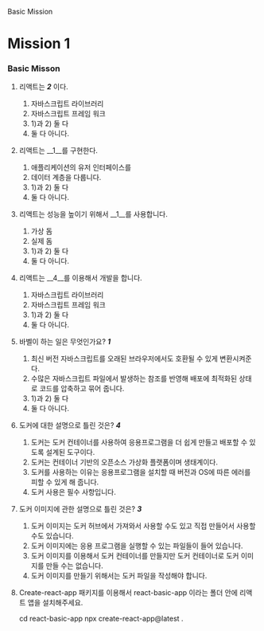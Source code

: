Basic Mission
# Mission 1

### Basic Misson

1. 리액트는 ___2___ 이다.
    
    1)	자바스크립트 라이브러리
    2)	자바스크립트 프레임 워크
    3)	1)과 2) 둘 다 
    4)	둘 다 아니다.
    
2. 리액트는 __1__를 구현한다.
    
    1)	애플리케이션의 유저 인터페이스를 
    2)	데이터 계층을 다룹니다.
    3)	1)과 2) 둘 다 
    4)	둘 다 아니다.
    
3. 리액트는 성능을 높이기 위해서 __1__를 사용합니다.
    
    1)	가상 돔 
    2)	실제 돔
    3)	1)과 2) 둘 다 
    4)	둘 다 아니다.
    
4. 리액트는 __4__를 이용해서 개발을 합니다.
    
    1)	자바스크립트 라이브러리
    2)	자바스크립트 프레임 워크
    3)	1)과 2) 둘 다 
    4)	둘 다 아니다.
    
5. 바벨이 하는 일은 무엇인가요? ___1___
    
    1)	최신 버전 자바스크립트를 오래된 브라우저에서도 호환될 수 있게 변환시켜준다.
    2)	수많은 자바스크립트 파일에서 발생하는 참조를 반영해 배포에 최적화된 상태로 코드를 압축하고 묶어 줍니다. 
    3)	1)과 2) 둘 다 
    4)	둘 다 아니다.
    
6. 도커에 대한 설명으로 틀린 것은? ___4___
    
    1)	도커는 도커 컨테이너를 사용하여 응용프로그램을 더 쉽게 만들고 배포할 수 있도록 설계된 도구이다.
    2)	도커는 컨테이너 기반의 오픈소스 가상화 플랫폼이며 생태계이다. 
    3)	도커를 사용하는 이유는 응용프로그램을 설치할 때 버전과 OS에 따른 에러를 피할 수 있게 해 줍니다.
    4)	도커 사용은 필수 사항입니다.
    
7. 도커 이미지에 관한 설명으로 틀린 것은? ___3___
    
    1)	도커 이미지는 도커 허브에서 가져와서 사용할 수도 있고 직접 만들어서 사용할 수도 있습니다.
    2)	도커 이미지에는 응용 프로그램을 실행할 수 있는 파일들이 들어 있습니다. 
    3)	도커 이미지를 이용해서 도커 컨테이너를 만들지만 도커 컨테이너로 도커 이미지를 만들 수는 없습니다.
    4)	도커 이미지를 만들기 위해서는 도커 파일을 작성해야 합니다.
    
8. Create-react-app 패키지를 이용해서 react-basic-app 이라는 폴더 안에 리액트 앱을 설치해주세요.

    cd react-basic-app
    npx create-react-app@latest .